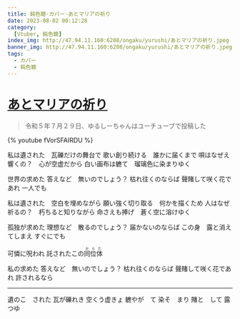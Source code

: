 ```yaml
---
title: 鈍色聴-カバー-あとマリアの祈り
date: 2023-08-02 00:12:28
category:
  [Vtuber, 鈍色聴]
index_img: http://47.94.11.160:6208/ongaku/yurushi/あとマリアの祈り.jpeg
banner_img: http://47.94.11.160:6208/ongaku/yurushi/あとマリアの祈り.jpeg
tags:
  - カバー
  - 鈍色聴
---
```


<script src='/js/diy/resize-ifram.js'></script>

# [あとマリアの祈り](https://www.youtube.com/watch?v=BC_5UMTTvYY)

> 令和５年７月２９日、ゆるしーちゃんはユーチューブで投稿した

{% youtube fVorSFAIRDU %}

私は遺された　瓦礫だけの舞台で
歌い創り続ける　誰かに届くまで
唄はなぜえ響くの？　心が空虚だから
白い画布は軈て　瑠璃色に染まりゆく

世界の求めた
答えなど　無いのでしょう？
枯れ往くのならば
聲賭して咲く花であれ
一人でも

私は遺された　空白を埋めながら
願い強く切り取る　何かを描くため
人はなぜ祈るの？　朽ちると知りながら
命さえも捧げ　蒼く空に溶けゆく

孤独が求めた
理想など　散るのでしょう？
届かないのならば
この身　露と消えてしまえ
すぐにでも

可憐に呪われ
<ruby>託されたこの<rt></rt>同<rt>か</rt>位<rt>ら</rt>体<rt>だ</rt></ruby>

私の求めた
答えなど　無いのでしょう？
枯れ往くのならば
聲賭して咲く花であれ
許されるなら











- - -

遺のこ　された
瓦が礫れき
空くう虚きょ
軈やが　て
染そ　まり
賭と　して
露つゆ